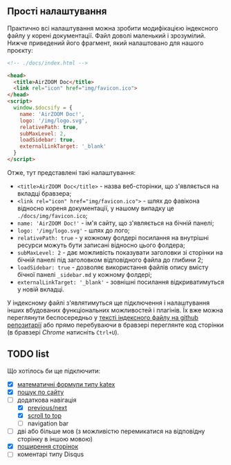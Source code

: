 ## Прості налаштування

Практично всі налаштування можна зробити модифікацією індексного файлу у корені документації. Файл доволі маленький і зрозумілий. Нижче приведений його фрагмент, який налаштовано для нашого проєкту:

```html
<!-- ./docs/index.html -->

<head>
  <title>AirZOOM Doc</title>
  <link rel="icon" href="img/favicon.ico">
</head>
<script>
  window.$docsify = {
    name: 'AirZOOM Doc!',
    logo: '/img/logo.svg',
    relativePath: true,
    subMaxLevel: 2,
    loadSidebar: true,
    externalLinkTarget: '_blank'
  }
</script>
```

Отже, тут представлені такі налаштування:

- `<title>AirZOOM Doc</title>` - назва веб-сторінки, що з'являється на вкладці бравзера;
- `<link rel="icon" href="img/favicon.ico">` - шлях до фавікона відносно кореня документації, у нашому випадку це `./docs/img/favicon.ico`;
- `name: 'AirZOOM Doc!'` - ім'я сайту, що з'являється на бічній панелі;
- `logo: '/img/logo.svg'` - шлях до лого;
- `relativePath: true` - у кожному фолдері посилання на внутрішні ресурси можуть бути записані відносно цього фолдера;
- `subMaxLevel: 2` - дає можливість показувати заголовки зі сторінки на бічній панелі під заголовком відповідного файла до глибини 2;
- `loadSidebar: true` - дозволяє використання файлів опису вмісту бічної панелі `_sidebar.md` у кожному фолдері;
- `externalLinkTarget: '_blank'` - зовнішні посилання відкриватимуться у новій вкладці.

У індексному файлі з'являтимуться ще підключення і налаштування інших вбудованих функціональних можливостей і плагінів. Їх вже можна переглянути беспосередньо у [тексті індексного файлу на github репозитарії](https://github.com/protw/azreal/blob/main/docs/index.html) або прямо перебуваючи в бравзері переглянте код сторінки (в бравзері *Chrome* натисніть `Ctrl+U`).

## TODO list

Що хотілось би ще підключити:

- [x] [математичні формули типу katex](https://github.com/upupming/docsify-katex)
- [x] [пошук по сайту](https://docsify.js.org/#/plugins?id=full-text-search)
- [ ] додаткова навігація
  - [x] [previous/next](https://github.com/imyelo/docsify-pagination)
  - [x] [scroll to top](https://www.npmjs.com/package/docsify-scroll-to-top)
  - [ ] navigation bar
- [ ] дві або більше мов (з можливістю перемикатися на відповідну сторінку в іншою мовою)
- [x] [поширення сторінок](https://coroo.github.io/docsify-share/)
- [ ] коментарі типу Disqus
